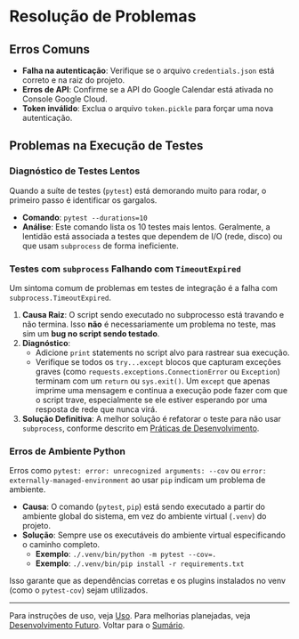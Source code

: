 # Resolução de Problemas

## Erros Comuns

- **Falha na autenticação**: Verifique se o arquivo `credentials.json` está correto e na raiz do projeto.
- **Erros de API**: Confirme se a API do Google Calendar está ativada no Console Google Cloud.
- **Token inválido**: Exclua o arquivo `token.pickle` para forçar uma nova autenticação.

## Problemas na Execução de Testes

### Diagnóstico de Testes Lentos

Quando a suíte de testes (`pytest`) está demorando muito para rodar, o primeiro passo é identificar os gargalos.

- **Comando**: `pytest --durations=10`
- **Análise**: Este comando lista os 10 testes mais lentos. Geralmente, a lentidão está associada a testes que dependem de I/O (rede, disco) ou que usam `subprocess` de forma ineficiente.

### Testes com `subprocess` Falhando com `TimeoutExpired`

Um sintoma comum de problemas em testes de integração é a falha com `subprocess.TimeoutExpired`.

1.  **Causa Raiz**: O script sendo executado no subprocesso está travando e não termina. Isso **não** é necessariamente um problema no teste, mas sim um **bug no script sendo testado**.
2.  **Diagnóstico**:
    - Adicione `print` statements no script alvo para rastrear sua execução.
    - Verifique se todos os `try...except` blocos que capturam exceções graves (como `requests.exceptions.ConnectionError` ou `Exception`) terminam com um `return` ou `sys.exit()`. Um `except` que apenas imprime uma mensagem e continua a execução pode fazer com que o script trave, especialmente se ele estiver esperando por uma resposta de rede que nunca virá.
3.  **Solução Definitiva**: A melhor solução é refatorar o teste para não usar `subprocess`, conforme descrito em [Práticas de Desenvolvimento](development_best_practices.md#testando-scripts-executáveis-e-blocos-main).

### Erros de Ambiente Python

Erros como `pytest: error: unrecognized arguments: --cov` ou `error: externally-managed-environment` ao usar `pip` indicam um problema de ambiente.

- **Causa**: O comando (`pytest`, `pip`) está sendo executado a partir do ambiente global do sistema, em vez do ambiente virtual (`.venv`) do projeto.
- **Solução**: Sempre use os executáveis do ambiente virtual especificando o caminho completo.
  - **Exemplo**: `./.venv/bin/python -m pytest --cov=.`
  - **Exemplo**: `./.venv/bin/pip install -r requirements.txt`

Isso garante que as dependências corretas e os plugins instalados no venv (como o `pytest-cov`) sejam utilizados.

---
Para instruções de uso, veja [Uso](usage.md).
Para melhorias planejadas, veja [Desenvolvimento Futuro](future.md).
Voltar para o [Sumário](README.md).
